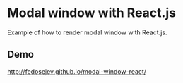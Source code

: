 # Modal window with React.js

Example of how to render modal window with React.js.

## Demo

http://fedosejev.github.io/modal-window-react/